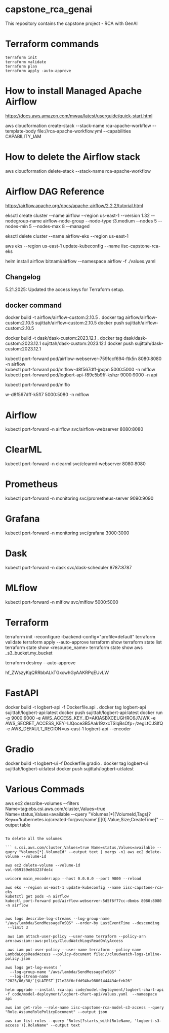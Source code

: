 # capstone_rca_genai
This repository contains the capstone project - RCA with GenAI

# Terraform commands
    terraform init
    terraform validate
    terraform plan
    terraform apply -auto-approve

# How to install Managed Apache Airflow
https://docs.aws.amazon.com/mwaa/latest/userguide/quick-start.html

aws cloudformation create-stack --stack-name rca-apache-workflow --template-body file://rca-apache-workflow.yml --capabilities CAPABILITY_IAM

# How to delete the Airflow stack

aws cloudformation delete-stack --stack-name rca-apache-workflow

# Airflow DAG Reference

https://airflow.apache.org/docs/apache-airflow/2.2.2/tutorial.html


eksctl create cluster --name airflow --region us-east-1 --version 1.32   --nodegroup-name airflow-node-group --node-type t3.medium --nodes 5 --nodes-min 5 --nodes-max 8  --managed

eksctl delete cluster --name airflow-eks --region us-east-1

aws eks --region us-east-1 update-kubeconfig --name iisc-capstone-rca-eks

helm install airflow bitnami/airflow --namespace  airflow -f ./values.yaml


## Changelog

5.21.2025: Updated the access keys for Terraform setup.

## docker command

docker build -t airflow/airflow-custom:2.10.5 .
docker tag airflow/airflow-custom:2.10.5 sujittah/airflow-custom:2.10.5
docker push sujittah/airflow-custom:2.10.5


docker build -t dask/dask-custom:2023.12.1 .
docker tag dask/dask-custom:2023.12.1 sujittah/dask-custom:2023.12.1
docker push sujittah/dask-custom:2023.12.1

kubectl port-forward pod/airflow-webserver-759fccf694-ftk5n 8080:8080 -n airflow        
kubectl port-forward pod/mlflow-d8f567dff-jpcpn 5000:5000 -n mlflow   
kubectl port-forward pod/logbert-api-f89c5b9ff-kshzr  9000:9000 -n api

kubectl port-forward pod/mlflo



w-d8f567dff-k5fl7 5000:5080 -n mlflow        


# Airflow
kubectl port-forward -n airflow svc/airflow-webserver 8080:8080

# ClearML
kubectl port-forward -n clearml svc/clearml-webserver 8080:8080

# Prometheus
kubectl port-forward -n monitoring svc/prometheus-server 9090:9090

# Grafana
kubectl port-forward -n monitoring svc/grafana 3000:3000

# Dask
kubectl port-forward -n dask svc/dask-scheduler 8787:8787

# MLflow
kubectl port-forward -n mlflow svc/mlflow 5000:5000

# Terraform 
terraform init -reconfigure  -backend-config="profile=default"
terraform validate
terraform apply --auto-approve
terraform show
terraform state list
terraform state show <resource_name>
terraform state show aws _s3_bucket.my_bucket

terraform destroy --auto-approve

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


# FastAPI
docker build -t logbert-api -f Dockerfile.api .
docker tag logbert-api sujittah/logbert-api:latest
docker push sujittah/logbert-api:latest
docker run -p 9000:9000 -e AWS_ACCESS_KEY_ID=AKIASBXCEUGHRC6J7JWK -e AWS_SECRET_ACCESS_KEY=IJQoce3B5Aak19zxcTSlqBsOfp+/zegLtCJSlfQ -e AWS_DEFAULT_REGION=us-east-1 logbert-api --encoder

# Gradio
docker build -t logbert-ui -f Dockerfile.gradio .
docker tag logbert-ui sujittah/logbert-ui:latest
docker push sujittah/logbert-ui:latest

# Various Commads
 aws ec2 describe-volumes --filters Name=tag:ebs.csi.aws.com/cluster,Values=true Name=status,Values=available --query "Volumes[*][VolumeId,Tags[?Key=='kubernetes.io/created-for/pvc/name']|[0].Value,Size,CreateTime]" --output table
```

To delete all the volumes 

``` s.csi.aws.com/cluster,Values=true Name=status,Values=available --query "Volumes[*].VolumeId" --output text | xargs -n1 aws ec2 delete-volume --volume-id

aws ec2 delete-volume --volume-id 
vol-059159e86323fde4c                                                                        

uvicorn main_encoder:app --host 0.0.0.0 --port 9000 --reload

aws eks --region us-east-1 update-kubeconfig --name iisc-capstone-rca-eks
kubetctl get pods -n airflow
kubectl port-forward pod/airflow-webserver-5d5f6f77cc-dbmbs 8080:8080 -n airflow        


aws logs describe-log-streams --log-group-name "/aws/lambda/SendMessageToSQS" --order-by LastEventTime --descending 
 --limit 3

 aws iam attach-user-policy --user-name terraform --policy-arn arn:aws:iam::aws:policy/CloudWatchLogsReadOnlyAccess

 aws iam put-user-policy --user-name terraform --policy-name LambdaLogsReadAccess --policy-document file://cloudwatch-logs-inline-policy.json

aws logs get-log-events `
  --log-group-name "/aws/lambda/SendMessageToSQS" `
  --log-stream-name "2025/06/30/`[$LATEST`]71e28f6cfdd94ba98001444434efeb26"

helm upgrade --install rca-api code/model-deployment/logbert-chart-api -f code/model-deployment/logbert-chart-api/values.yaml  --namespace api

aws iam get-role --role-name iisc-capstone-rca-model-s3-access --query "Role.AssumeRolePolicyDocument" --output json

aws iam list-roles --query "Roles[?starts_with(RoleName, 'logbert-s3-access')].RoleName" --output text